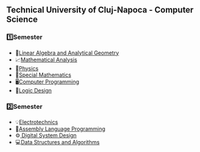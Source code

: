 ## Technical University of Cluj-Napoca - Computer Science

  ### 1️⃣Semester 

  * 📝[Linear Algebra and Analytical Geometry](First_Year/ALGA)
  * 📈[Mathematical Analysis](First_Year/AM-I)
  * 🔋[Physics](First_Year/FIZ)
  * 🧠[Special Mathematics](First_Year/MS)
  * 🖥️[Computer Programming](First_Year/PC)
  * 📖[Logic Design](First_Year/PL)

  ### 2️⃣Semester
  
  * 💡[Electrotechnics](First_Year/ET)
  * 💾[Assembly Language Programming](First_Year/PLA)
  * ⚙️[ Digital System Design](First_Year/PSN)
  * 💻[Data Structures and Algorithms](First_Year/SDA)

     
